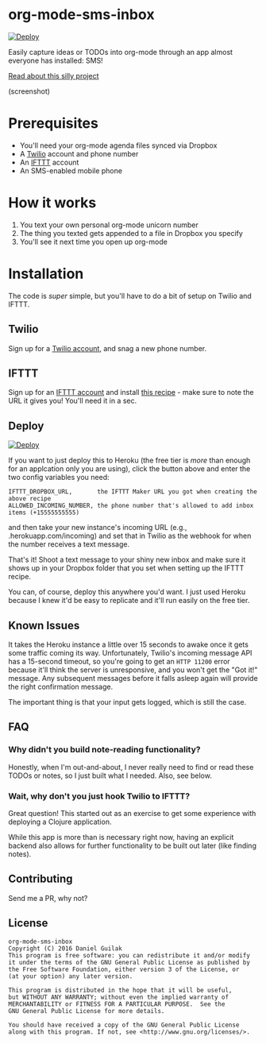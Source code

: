 # org-mode-sms-inbox #
[](https://github.com/dguilak/org-mode-sms-inbox)

[![Deploy](https://www.herokucdn.com/deploy/button.svg)](https://heroku.com/deploy)

Easily capture ideas or TODOs into org-mode through an app almost everyone has installed: SMS!

[Read about this silly project](http://dbg.io/org-mode-sms-inbox)

(screenshot)

# Prerequisites

  * You'll need your org-mode agenda files synced via Dropbox
  * A [Twilio](http://twilio.com/) account and phone number
  * An [IFTTT](http://ifttt.com/) account
  * An SMS-enabled mobile phone
  
# How it works

  1. You text your own personal org-mode unicorn number
  2. The thing you texted gets appended to a file in Dropbox you specify
  3. You'll see it next time you open up org-mode

# Installation

The code is *super* simple, but you'll have to do a bit of setup on Twilio and IFTTT.

## Twilio

Sign up for a [Twilio account](http://twilio.com/), and snag a new phone number.

## IFTTT

Sign up for an [IFTTT account](http://ifttt.com/) and install [this recipe](https://ifttt.com/recipes/419577-append-to-dropbox-from-maker) - make sure to note the URL it gives you! You'll need it in a sec.

## Deploy

[![Deploy](https://www.herokucdn.com/deploy/button.svg)](https://heroku.com/deploy)

If you want to just deploy this to Heroku (the free tier is *more* than enough for an applcation only you are using), click the button
above and enter the two config variables you need:

    IFTTT_DROPBOX_URL,       the IFTTT Maker URL you got when creating the above recipe
    ALLOWED_INCOMING_NUMBER, the phone number that's allowed to add inbox items (+15555555555)

and then take your new instance's incoming URL (e.g., <heroku-instance-name>.herokuapp.com/incoming) and
set that in Twilio as the webhook for when the number receives a text message.

That's it! Shoot a text message to your shiny new inbox and make sure it shows up in your Dropbox folder
that you set when setting up the IFTTT recipe.

You can, of course, deploy this anywhere you'd want. I just used Heroku because I knew it'd be easy
to replicate and it'll run easily on the free tier.

## Known Issues

It takes the Heroku instance a little over 15 seconds to awake once it gets some traffic coming its way. Unfortunately,
Twilio's incoming message API has a 15-second timeout, so you're going to get an `HTTP 11200` error because it'll think the
server is unresponsive, and you won't get the "Got it!" message. Any subsequent messages before it falls asleep again
will provide the right confirmation message.

The important thing is that your input gets logged, which is still the case.


## FAQ

### Why didn't you build note-reading functionality?

Honestly, when I'm out-and-about, I never really need to find or read these TODOs or notes, so
I just built what I needed. Also, see below.

### Wait, why don't you just hook Twilio to IFTTT? 

Great question! This started out as an exercise to get some experience with deploying a Clojure application.

While this app is more than is necessary right now, having an explicit backend also allows for
further functionality to be built out later (like finding notes).

## Contributing

Send me a PR, why not?

## License

    org-mode-sms-inbox
    Copyright (C) 2016 Daniel Guilak
    This program is free software: you can redistribute it and/or modify
    it under the terms of the GNU General Public License as published by
    the Free Software Foundation, either version 3 of the License, or
    (at your option) any later version.

    This program is distributed in the hope that it will be useful,
    but WITHOUT ANY WARRANTY; without even the implied warranty of
    MERCHANTABILITY or FITNESS FOR A PARTICULAR PURPOSE.  See the
    GNU General Public License for more details.

    You should have received a copy of the GNU General Public License
    along with this program. If not, see <http://www.gnu.org/licenses/>.


